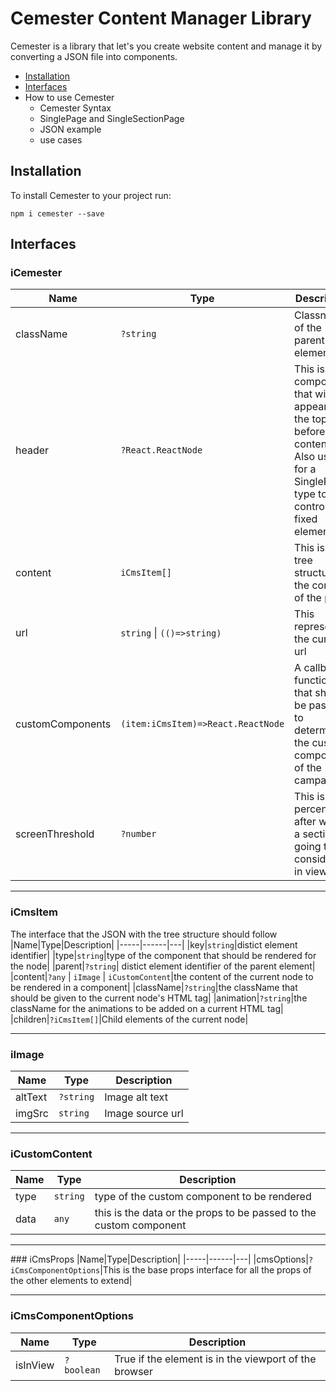 # Cemester Content Manager Library

Cemester is a library that let's you create website content and manage it by converting a JSON file into components. 

- [Installation](#installation) 
- [Interfaces](#interfaces)
- How to use Cemester
    - Cemester Syntax
    - SinglePage and SingleSectionPage
    - JSON example
    - use cases

## Installation
To install Cemester to your project run: 
```
npm i cemester --save
```

## Interfaces
### iCemester
|Name|Type|Description|
|-----|------|---|
|className|```?string```|Classname of the parent element|
|header|```?React.ReactNode```|This is the component that will appear at the top before the content Also used for a SinglePage type to control the fixed elements|
|content|```iCmsItem[]```|This is a tree structure of the content of the page|
|url|```string``` \| ```(()=>string)```|This represents the current url|
|customComponents|```(item:iCmsItem)=>React.ReactNode```|A callback function that should be passed to determine the custom components of the campaign|
|screenThreshold|```?number```|This is the percentage after which a section is going to be considered in view|

----

### iCmsItem
The interface that the JSON with the tree structure should follow
|Name|Type|Description|
|-----|------|---|
|key|```string```|distict element identifier|
|type|```string```|type of the component that should be rendered for the node|
|parent|```?string```| distict element identifier of the parent element|
|content|```?any``` \| ```iImage``` \| ```iCustomContent```|the content of the current node to be rendered in a component|
|className|```?string```|the className that should be given to the current node's HTML tag|
|animation|```?string```|the className for the animations to be added on a current HTML tag| 
|children|```?iCmsItem[]```|Child elements of the current node|

----

### iImage
|Name|Type|Description|
|-----|------|---|
|altText|```?string```|Image alt text|
|imgSrc|```string```| Image source url|

---

### iCustomContent
|Name|Type|Description|
|-----|------|---|
|type|```string```|type of the custom component to be rendered|
|data|```any```|this is the data or the props to be passed to the custom component|

---

### iCmsProps
|Name|Type|Description|
|-----|------|---|
|cmsOptions|```?iCmsComponentOptions```|This is the base props interface for all the props of the other elements to extend|

----

### iCmsComponentOptions
|Name|Type|Description|
|-----|------|---|
|isInView|```?boolean``` |True if the element is in the viewport of the browser|
